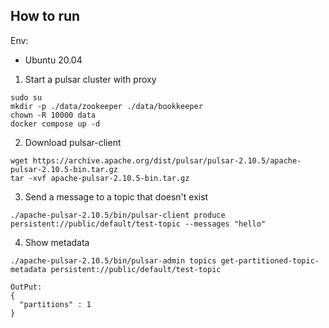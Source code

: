 ## How to run

Env:
- Ubuntu 20.04

1. Start a pulsar cluster with proxy
```shell
sudo su
mkdir -p ./data/zookeeper ./data/bookkeeper
chown -R 10000 data
docker compose up -d
```

2. Download pulsar-client
```text
wget https://archive.apache.org/dist/pulsar/pulsar-2.10.5/apache-pulsar-2.10.5-bin.tar.gz
tar -xvf apache-pulsar-2.10.5-bin.tar.gz
```

3. Send a message to a topic that doesn't exist
```shell
./apache-pulsar-2.10.5/bin/pulsar-client produce persistent://public/default/test-topic --messages "hello"
```

4. Show metadata
```shell
./apache-pulsar-2.10.5/bin/pulsar-admin topics get-partitioned-topic-metadata persistent://public/default/test-topic

OutPut:
{
  "partitions" : 1
}
```
